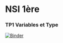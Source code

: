 # NSI 1ère
### TP1 Variables et Type
[![Binder](https://mybinder.org/badge_logo.svg)](https://mybinder.org/v2/gh/LionelCarminati/Serveur-Jupyter/master?filepath=NSI_1ere%2FTP1VarType.ipynb)
